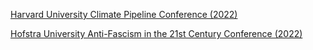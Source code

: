 [Harvard University Climate Pipeline Conference (2022)](https://lendway.github.io/Homepage/Final%20June%202022%20Harvard%20Climate%20Pipeline%20Conference%20Slides.pdf)

[Hofstra University Anti-Fascism in the 21st Century Conference (2022)](https://youtu.be/5Jiw7vaepFw?t=1322)



